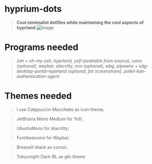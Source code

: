 # hyprium-dots
>**Cool minimalist dotfiles while maintaining the cool aspects of hyprland**
![image](https://user-images.githubusercontent.com/82564850/221440363-8a83cca2-1754-4f27-8297-8ed37693aab0.png)

# Programs needed
>*zsh + oh-my-zsh, hyprland, yofi (avaliable from source), cava (optional), waybar, alacritty, nnn (optional), wbg, pipewire + xdg-desktop-portal-hyprland (optional, for screenshare), polkit-kde-authentication-agent*

# Themes needed
>I use Catppuccin-Macchiato as icon theme;

>JetBrains Mono Medium for Yofi;

>UbuntuMono for Alacritty;

>FontAwesome for Waybar;

>BreezeX-black as cursor;

>Tokyonight-Dark-BL as gtk-theme
